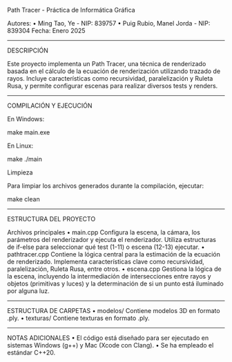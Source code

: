 Path Tracer - Práctica de Informática Gráfica

Autores:
    •    Ming Tao, Ye - NIP: 839757
    •    Puig Rubio, Manel Jorda - NIP: 839304
Fecha: Enero 2025

---
DESCRIPCIÓN

Este proyecto implementa un Path Tracer, una técnica de renderizado basada en el cálculo de la ecuación de renderización utilizando trazado de rayos. Incluye características como recursividad, paralelización y Ruleta Rusa, y permite configurar escenas para realizar diversos tests y renders.

---
COMPILACIÓN Y EJECUCIÓN

En Windows:

make
main.exe

En Linux:

make
./main

Limpieza

Para limpiar los archivos generados durante la compilación, ejecutar:

make clean


---
ESTRUCTURA DEL PROYECTO

Archivos principales
    •    main.cpp
Configura la escena, la cámara, los parámetros del renderizador y ejecuta el renderizador. Utiliza estructuras de if-else para seleccionar qué test (1-11) o escena (12-13) ejecutar.
    •    pathtracer.cpp
Contiene la lógica central para la estimación de la ecuación de renderizado. Implementa características clave como recursividad, paralelización, Ruleta Rusa, entre otros.
    •    escena.cpp
Gestiona la lógica de la escena, incluyendo la intermediación de intersecciones entre rayos y objetos (primitivas y luces) y la determinación de si un punto está iluminado por alguna luz.


---
ESTRUCTURA DE CARPETAS
    •    modelos/
Contiene modelos 3D en formato .ply.
    •    texturas/
Contiene texturas en formato .ply.


---
NOTAS ADICIONALES
    •    El código está diseñado para ser ejecutado en sistemas Windows (g++) y Mac (Xcode con Clang).
    •    Se ha empleado el estándar C++20.

